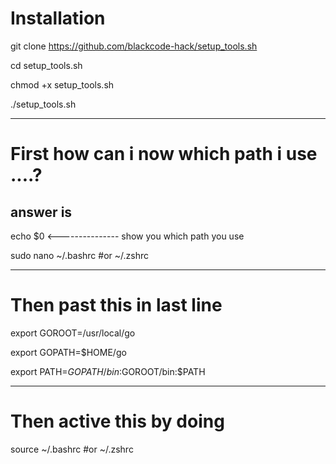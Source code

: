 # Installation
git clone https://github.com/blackcode-hack/setup_tools.sh

cd setup_tools.sh 

chmod +x setup_tools.sh

./setup_tools.sh
_________________________________________________________________________
# First how can i now which path i use ....?

## answer is

echo $0           <--------------- show you which path you use 

sudo nano ~/.bashrc  #or  ~/.zshrc
_________________________________________________________________________
# Then past this in last line 
export GOROOT=/usr/local/go

export GOPATH=$HOME/go

export PATH=$GOPATH/bin:$GOROOT/bin:$PATH

_________________________________________________________________________

# Then active this by doing 

source ~/.bashrc   #or   ~/.zshrc
